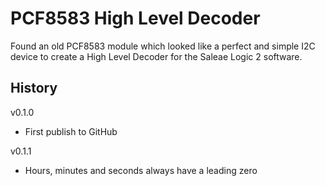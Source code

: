 # PCF8583 High Level Decoder

Found an old PCF8583 module which looked like a perfect
and simple I2C device to create a High Level Decoder for
the Saleae Logic 2 software.

## History

v0.1.0
* First publish to GitHub

v0.1.1
* Hours, minutes and seconds always have a leading zero
